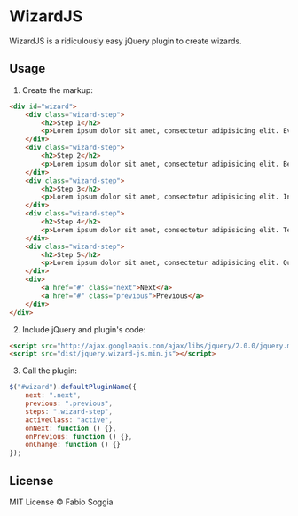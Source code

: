 # WizardJS

WizardJS is a ridiculously easy jQuery plugin to create wizards.

## Usage

1. Create the markup:

```html
<div id="wizard">
	<div class="wizard-step">
		<h2>Step 1</h2>
		<p>Lorem ipsum dolor sit amet, consectetur adipisicing elit. Eveniet, optio?</p>
	</div>
	<div class="wizard-step">
		<h2>Step 2</h2>
		<p>Lorem ipsum dolor sit amet, consectetur adipisicing elit. Beatae, temporibus.</p>
	</div>
	<div class="wizard-step">
		<h2>Step 3</h2>
		<p>Lorem ipsum dolor sit amet, consectetur adipisicing elit. In, nihil.</p>
	</div>
	<div class="wizard-step">
		<h2>Step 4</h2>
		<p>Lorem ipsum dolor sit amet, consectetur adipisicing elit. Temporibus, inventore.</p>
	</div>
	<div class="wizard-step">
		<h2>Step 5</h2>
		<p>Lorem ipsum dolor sit amet, consectetur adipisicing elit. Quam, necessitatibus?</p>
	</div>
	<div>
		<a href="#" class="next">Next</a>
		<a href="#" class="previous">Previous</a>
	</div>
</div>
```

2. Include jQuery and plugin's code:

```html
<script src="http://ajax.googleapis.com/ajax/libs/jquery/2.0.0/jquery.min.js"></script>
<script src="dist/jquery.wizard-js.min.js"></script>
```

3. Call the plugin:

```javascript
$("#wizard").defaultPluginName({
	next: ".next",
	previous: ".previous",
	steps: ".wizard-step",
	activeClass: "active",
	onNext: function () {},
	onPrevious: function () {},
	onChange: function () {}
});
```

## License

MIT License © Fabio Soggia

